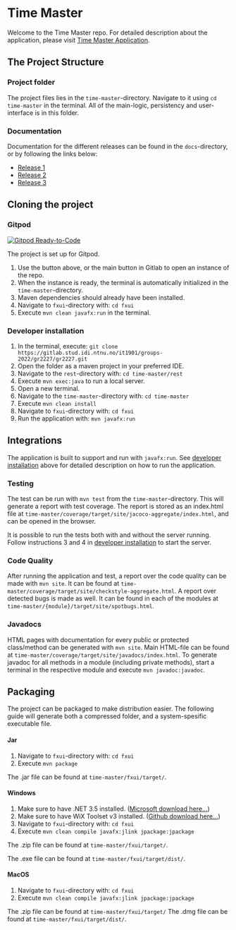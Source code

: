 # Time Master

Welcome to the Time Master repo. For detailed description about the application, please visit [Time Master Application](time-master/README.md).

## The Project Structure

### Project folder

The project files lies in the `time-master`-directory. Navigate to it using `cd time-master` in the terminal. All of the main-logic, persistency and user-interface is in this folder.

### Documentation

Documentation for the different releases can be found in the `docs`-directory, or by following the links below:

- [Release 1](docs/release1/release1.md)
- [Release 2](docs/release2/release2.md)
- [Release 3](docs/release3/release3.md)

## Cloning the project

### Gitpod

[![Gitpod Ready-to-Code](https://img.shields.io/badge/Gitpod-Ready--to--Code-blue?logo=gitpod)](https://gitpod.stud.ntnu.no/#https://gitlab.stud.idi.ntnu.no/it1901/groups-2022/gr2227/gr2227)

The project is set up for Gitpod.

1. Use the button above, or the main button in Gitlab to open an instance of the repo.
2. When the instance is ready, the terminal is automatically initialized in the `time-master`-directory.
3. Maven dependencies should already have been installed.
4. Navigate to `fxui`-directory with: `cd fxui`
5. Execute `mvn clean javafx:run` in the terminal.

### Developer installation

1. In the terminal, execute: `git clone https://gitlab.stud.idi.ntnu.no/it1901/groups-2022/gr2227/gr2227.git`
2. Open the folder as a maven project in your preferred IDE.
3. Navigate to the `rest`-directory with: `cd time-master/rest`
4. Execute `mvn exec:java` to run a local server.
5. Open a new terminal.
6. Navigate to the `time-master`-directory with: `cd time-master`
7. Execute `mvn clean install`
8. Navigate to `fxui`-directory with: `cd fxui`
9. Run the application with: `mvn javafx:run`

## Integrations

The application is built to support and run with `javafx:run`. See [developer installation](./readme.md#developer-installation) above for detailed description on how to run the application.

### Testing

The test can be run with `mvn test` from the `time-master`-directory. This will generate a report with test coverage. The report is stored as an index.html file at `time-master/coverage/target/site/jacoco-aggregate/index.html`, and can be opened in the browser. 

It is possible to run the tests both with and without the server running.
Follow instructions 3 and 4 in [developer installation](./readme.md#developer-installation) to start the server.

### Code Quality

After running the application and test, a report over the code quality can be made with `mvn site`. It can be found at `time-master/coverage/target/site/checkstyle-aggregate.html`.
A report over detected bugs is made as well. It can be found in each of the modules at `time-master/{module}/target/site/spotbugs.html`.

### Javadocs

HTML pages with documentation for every public or protected class/method can be generated with `mvn site`. Main HTML-file can be found at `time-master/coverage/target/site/javadocs/index.html`.
To generate javadoc for all methods in a module (including private methods), start a terminal in the respective module and execute `mvn javadoc:javadoc`.

## Packaging

The project can be packaged to make distribution easier. The following guide will generate both a compressed folder, and a system-spesific executable file.

#### Jar
1. Navigate to `fxui`-directory with: `cd fxui`
2. Execute `mvn package`

The .jar file can be found at `time-master/fxui/target/`.
#### Windows
1. Make sure to have .NET 3.5 installed. ([Microsoft download here...](https://www.microsoft.com/nb-no/download/details.aspx?id=21))
2. Make sure to have WiX Toolset v3 installed. ([Github download here...](https://github.com/wixtoolset/wix3/releases/tag/wix3112rtm))
3. Navigate to `fxui`-directory with: `cd fxui`
4. Execute `mvn clean compile javafx:jlink jpackage:jpackage`

The .zip file can be found at `time-master/fxui/target/`.

The .exe file can be found at `time-master/fxui/target/dist/`.
#### MacOS
1. Navigate to `fxui`-directory with: `cd fxui`
2. Execute `mvn clean compile javafx:jlink jpackage:jpackage`

The .zip file can be found at `time-master/fxui/target/`
The .dmg file can be found at `time-master/fxui/target/dist/`.

<!-- ## Git conventions

[Conventional Commits 1.0.0](https://www.conventionalcommits.org/en/v1.0.0/)

- [Overview of different commit types](https://github.com/commitizen/conventional-commit-types/blob/v3.0.0/index.json)
- [Rules for commit messages](https://github.com/conventional-changelog/commitlint/tree/master/%40commitlint/config-conventional) -->